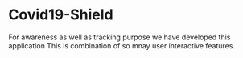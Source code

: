 # Covid19-Shield
For awareness as well as tracking purpose we have developed this application
This is combination of so mnay user interactive features.
